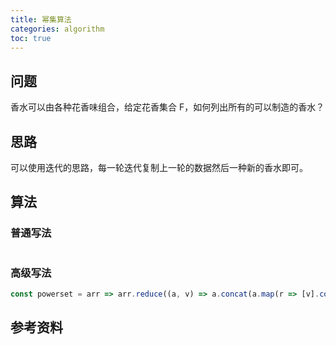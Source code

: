 ```yaml
---
title: 幂集算法
categories: algorithm
toc: true
---
```




## 问题

香水可以由各种花香味组合，给定花香集合 F，如何列出所有的可以制造的香水？



## 思路



可以使用迭代的思路，每一轮迭代复制上一轮的数据然后一种新的香水即可。



## 算法



### 普通写法

```java

```



### 高级写法

```javascript
const powerset = arr => arr.reduce((a, v) => a.concat(a.map(r => [v].concat(r))), [[]]);
```





## 参考资料

